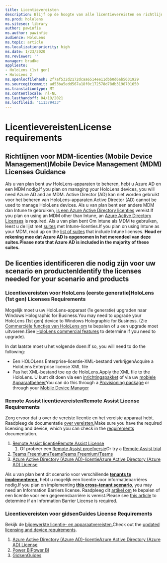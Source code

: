 ```yaml
---
title: Licentievereisten
description: Blijf op de hoogte van alle licentievereisten en richtlijnen die u nodig hebt voor het beheer van mobiele apparaten, HoloLens en Remote Assist.
ms.prod: hololens
ms.sitesec: library
author: pawinfie
ms.author: pawinfie
audience: HoloLens
ms.topic: article
ms.localizationpriority: high
ms.date: 1/23/2020
ms.reviewer: ''
manager: bradke
appliesto:
- HoloLens (1st gen)
- HoloLens 2
ms.openlocfilehash: 2f7af532d2172dcaa6514ee11dbb0d6ab5631929
ms.sourcegitcommit: ad53ba5edd567a18f0c172578d78db3190701650
ms.translationtype: MT
ms.contentlocale: nl-NL
ms.lasthandoff: 04/19/2021
ms.locfileid: "111379433"
---
```

# <a name="license-requirements"></a><span data-ttu-id="4cb6b-103">Licentievereisten</span><span class="sxs-lookup"><span data-stu-id="4cb6b-103">License requirements</span></span>

## <a name="mobile-device-management-mdm-licenses-guidance"></a><span data-ttu-id="4cb6b-104">Richtlijnen voor MDM-licenties (Mobile Device Management)</span><span class="sxs-lookup"><span data-stu-id="4cb6b-104">Mobile Device Management (MDM) Licenses Guidance</span></span>

<span data-ttu-id="4cb6b-105">Als u van plan bent uw HoloLens-apparaten te beheren, hebt u Azure AD en een MDM nodig.</span><span class="sxs-lookup"><span data-stu-id="4cb6b-105">If you plan on managing your HoloLens devices, you will need Azure AD and an MDM.</span></span> <span data-ttu-id="4cb6b-106">Active Director (AD) kan niet worden gebruikt voor het beheren van HoloLens-apparaten.</span><span class="sxs-lookup"><span data-stu-id="4cb6b-106">Active Director (AD) cannot be used to manage HoloLens devices.</span></span>
<span data-ttu-id="4cb6b-107">Als u van plan bent een andere MDM dan Intune te gebruiken, [is een Azure Active Directory licenties](https://docs.microsoft.com/azure/active-directory/fundamentals/active-directory-whatis) vereist.</span><span class="sxs-lookup"><span data-stu-id="4cb6b-107">If you plan on using an MDM other than Intune, an [Azure Active Directory Licenses](https://docs.microsoft.com/azure/active-directory/fundamentals/active-directory-whatis) is required.</span></span>
<span data-ttu-id="4cb6b-108">Als u van plan bent Om Intune als MDM te gebruiken, leest u de lijst met [suites](https://docs.microsoft.com/intune/fundamentals/licenses) met Intune-licenties.</span><span class="sxs-lookup"><span data-stu-id="4cb6b-108">If you plan on using Intune as your MDM, read up on the [list of suites](https://docs.microsoft.com/intune/fundamentals/licenses) that include Intune licenses.</span></span> <span data-ttu-id="4cb6b-109">**Houd er rekening mee dat Azure AD is opgenomen in het merendeel van deze suites.**</span><span class="sxs-lookup"><span data-stu-id="4cb6b-109">**Please note that Azure AD is included in the majority of these suites.**</span></span>

## <a name="identify-the-licenses-needed-for-your-scenario-and-products"></a><span data-ttu-id="4cb6b-110">De licenties identificeren die nodig zijn voor uw scenario en producten</span><span class="sxs-lookup"><span data-stu-id="4cb6b-110">Identify the licenses needed for your scenario and products</span></span>

### <a name="hololens-1st-gen-licenses-requirements"></a><span data-ttu-id="4cb6b-111">Licentievereisten voor HoloLens (eerste generatie)</span><span class="sxs-lookup"><span data-stu-id="4cb6b-111">HoloLens (1st gen) Licenses Requirements</span></span>

<span data-ttu-id="4cb6b-112">Mogelijk moet u uw HoloLens-apparaat (1e generatie) upgraden naar Windows Holographic for Business.</span><span class="sxs-lookup"><span data-stu-id="4cb6b-112">You may need to upgrade your HoloLens (1st gen) device to Windows Holographic for Business.</span></span> <span data-ttu-id="4cb6b-113">(Zie [Commerciële functies van HoloLens om](holoLens-commercial-features.md#feature-comparison-between-editions) te bepalen of u een upgrade moet uitvoeren.</span><span class="sxs-lookup"><span data-stu-id="4cb6b-113">(See [HoloLens commercial features](holoLens-commercial-features.md#feature-comparison-between-editions) to determine if you need to upgrade).</span></span>

 <span data-ttu-id="4cb6b-114">In dat laatste moet u het volgende doen:</span><span class="sxs-lookup"><span data-stu-id="4cb6b-114">If so, you will need to do the following:</span></span>

- <span data-ttu-id="4cb6b-115">Een HOLOLens Enterprise-licentie-XML-bestand verkrijgen</span><span class="sxs-lookup"><span data-stu-id="4cb6b-115">Acquire a HoloLens Enterprise license XML file</span></span>
- <span data-ttu-id="4cb6b-116">Pas het XML-bestand toe op de HoloLens.</span><span class="sxs-lookup"><span data-stu-id="4cb6b-116">Apply the XML file to the HoloLens.</span></span> <span data-ttu-id="4cb6b-117">U kunt dit doen via een [inrichtingspakket](hololens-provisioning.md) of via uw [mobiele Apparaatbeheer](https://docs.microsoft.com/intune/configuration/holographic-upgrade)</span><span class="sxs-lookup"><span data-stu-id="4cb6b-117">You can do this through a [Provisioning package](hololens-provisioning.md) or through your [Mobile Device Manager](https://docs.microsoft.com/intune/configuration/holographic-upgrade)</span></span>

### <a name="remote-assist-license-requirements"></a><span data-ttu-id="4cb6b-118">Remote Assist licentievereisten</span><span class="sxs-lookup"><span data-stu-id="4cb6b-118">Remote Assist License Requirements</span></span>

<span data-ttu-id="4cb6b-119">Zorg ervoor dat u over de vereiste licentie en het vereiste apparaat hebt. Raadpleeg de documentatie [over vereisten.](https://docs.microsoft.com/dynamics365/mixed-reality/remote-assist/requirements)</span><span class="sxs-lookup"><span data-stu-id="4cb6b-119">Make sure you have the required licensing and device, which you can check in the [requirements](https://docs.microsoft.com/dynamics365/mixed-reality/remote-assist/requirements) documentation.</span></span>

1. [<span data-ttu-id="4cb6b-120">Remote Assist licentie</span><span class="sxs-lookup"><span data-stu-id="4cb6b-120">Remote Assist License</span></span>](https://docs.microsoft.com/dynamics365/mixed-reality/remote-assist/buy-and-deploy-remote-assist)
    1. <span data-ttu-id="4cb6b-121">Of probeer een [Remote Assist proefversie](https://docs.microsoft.com/dynamics365/mixed-reality/remote-assist/try-remote-assist)</span><span class="sxs-lookup"><span data-stu-id="4cb6b-121">Or try a [Remote Assist trial](https://docs.microsoft.com/dynamics365/mixed-reality/remote-assist/try-remote-assist)</span></span>
1. [<span data-ttu-id="4cb6b-122">Teams Freemium/Teams</span><span class="sxs-lookup"><span data-stu-id="4cb6b-122">Teams Freemium/Teams</span></span>](https://products.office.com/microsoft-teams/free)
1. [<span data-ttu-id="4cb6b-123">Azure Active Directory (Azure AD)-licentie</span><span class="sxs-lookup"><span data-stu-id="4cb6b-123">Azure Active Directory (Azure AD) License</span></span>](https://docs.microsoft.com/azure/active-directory/fundamentals/active-directory-whatis)

<span data-ttu-id="4cb6b-124">Als u van plan bent dit scenario voor verschillende **[tenants te implementeren,](https://docs.microsoft.com/dynamics365/mixed-reality/remote-assist/cross-tenant-overview#scenario-2-leasing-services-to-other-tenants)** hebt u mogelijk een licentie voor informatiebarrières nodig.</span><span class="sxs-lookup"><span data-stu-id="4cb6b-124">If you plan on implementing **[this cross-tenant scenario](https://docs.microsoft.com/dynamics365/mixed-reality/remote-assist/cross-tenant-overview#scenario-2-leasing-services-to-other-tenants)**, you may need an Information Barriers license.</span></span> <span data-ttu-id="4cb6b-125">Raadpleeg dit [artikel om](https://docs.microsoft.com/dynamics365/mixed-reality/remote-assist/cross-tenant-licensing-implementation#step-1-determine-if-information-barriers-are-necessary) te bepalen of een licentie voor een gegevensbarrière is vereist.</span><span class="sxs-lookup"><span data-stu-id="4cb6b-125">Please see [this article](https://docs.microsoft.com/dynamics365/mixed-reality/remote-assist/cross-tenant-licensing-implementation#step-1-determine-if-information-barriers-are-necessary) to determine if an Information Barrier License is required.</span></span>

### <a name="guides-license-requirements"></a><span data-ttu-id="4cb6b-126">Licentievereisten voor gidsen</span><span class="sxs-lookup"><span data-stu-id="4cb6b-126">Guides License Requirements</span></span>

<span data-ttu-id="4cb6b-127">Bekijk de [bijgewerkte licentie- en apparaatvereisten.](https://docs.microsoft.com/dynamics365/mixed-reality/guides/requirements)</span><span class="sxs-lookup"><span data-stu-id="4cb6b-127">Check out the [updated licensing and device requirements](https://docs.microsoft.com/dynamics365/mixed-reality/guides/requirements).</span></span>

1. [<span data-ttu-id="4cb6b-128">Azure Active Directory (Azure AD)-licentie</span><span class="sxs-lookup"><span data-stu-id="4cb6b-128">Azure Active Directory (Azure AD) License</span></span>](https://docs.microsoft.com/azure/active-directory/fundamentals/active-directory-whatis)
1. [<span data-ttu-id="4cb6b-129">Power BI</span><span class="sxs-lookup"><span data-stu-id="4cb6b-129">Power BI</span></span>](https://powerbi.microsoft.com/desktop/)
1. [<span data-ttu-id="4cb6b-130">Gidsen</span><span class="sxs-lookup"><span data-stu-id="4cb6b-130">Guides</span></span>](https://docs.microsoft.com/dynamics365/mixed-reality/guides/setup)
